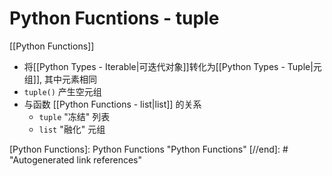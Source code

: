 # Python Fucntions - tuple

[[Python Functions]]

* 将[[Python Types - Iterable|可迭代对象]]转化为[[Python Types - Tuple|元组]], 其中元素相同
* `tuple()` 产生空元组
* 与函数 [[Python Functions - list|list]] 的关系
    * `tuple` "冻结" 列表
    * `list` "融化" 元组

[//begin]: # "Autogenerated link references for markdown compatibility"
[Python Functions]: Python Functions "Python Functions"
[//end]: # "Autogenerated link references"